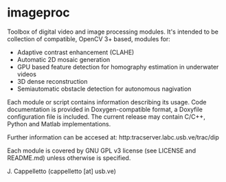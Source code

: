 # imageproc

Toolbox of digital video and image processing modules.
It's intended to be collection of compatible, OpenCV 3+ based, modules for:

- Adaptive contrast enhancement (CLAHE)
- Automatic 2D mosaic generation
- GPU based feature detection for homography estimation in underwater videos
- 3D dense reconstruction
- Semiautomatic obstacle detection for autonomous nagivation

Each module or script contains information describing its usage. Code documentation is provided in Doxygen-compatible format, a Doxyfile configuration file is included. The current release may contain C/C++, Python and Matlab implementations.

Further information can be accesed at: http:tracserver.labc.usb.ve/trac/dip

Each module is covered by GNU GPL v3 license (see LICENSE and README.md) unless otherwise is specified.

J. Cappelletto (cappelletto [at] usb.ve)

